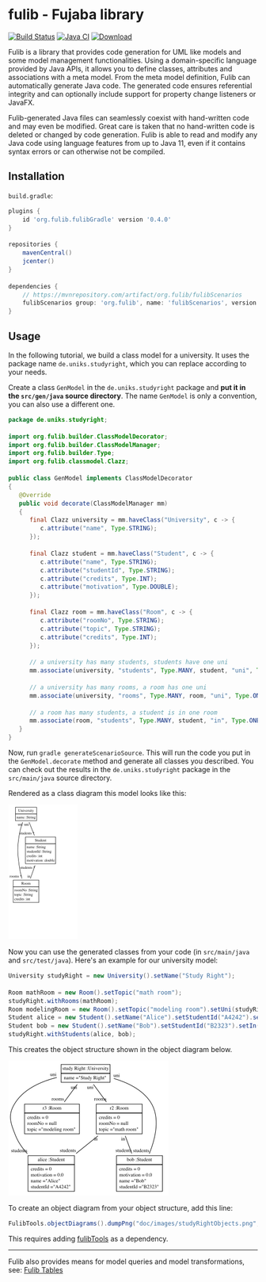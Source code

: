 # fulib - Fujaba library

[![Build Status](https://travis-ci.org/fujaba/fulib.svg?branch=master)](https://travis-ci.org/fujaba/fulib)
[![Java CI](https://github.com/fujaba/fulib/workflows/Java%20CI/badge.svg)](https://github.com/fujaba/fulib/actions)
[![Download](https://api.bintray.com/packages/fujaba/maven/fulib/images/download.svg)](https://bintray.com/fujaba/maven/fulib/_latestVersion "Download")

Fulib is a library that provides code generation for UML like models and some model management functionalities.
Using a domain-specific language provided by Java APIs, it allows you to define classes, attributes and associations with a meta model.
From the meta model definition, Fulib can automatically generate Java code.
The generated code ensures referential integrity and can optionally include support for property change listeners or JavaFX.

Fulib-generated Java files can seamlessly coexist with hand-written code and may even be modified.
Great care is taken that no hand-written code is deleted or changed by code generation.
Fulib is able to read and modify any Java code using language features from up to Java 11,
even if it contains syntax errors or can otherwise not be compiled.

## Installation

`build.gradle`:

```groovy
plugins {
    id 'org.fulib.fulibGradle' version '0.4.0'
}

repositories {
    mavenCentral()
    jcenter()
}

dependencies {
    // https://mvnrepository.com/artifact/org.fulib/fulibScenarios
    fulibScenarios group: 'org.fulib', name: 'fulibScenarios', version: '1.3.0'
}
```

## Usage

In the following tutorial, we build a class model for a university.
It uses the package name `de.uniks.studyright`, which you can replace according to your needs.

Create a class `GenModel` in the `de.uniks.studyright` package and **put it in the `src/gen/java` source directory**.
The name `GenModel` is only a convention, you can also use a different one.

<!-- insert_code_fragment: test.GenModel | fenced -->
```java
package de.uniks.studyright;

import org.fulib.builder.ClassModelDecorator;
import org.fulib.builder.ClassModelManager;
import org.fulib.builder.Type;
import org.fulib.classmodel.Clazz;

public class GenModel implements ClassModelDecorator
{
   @Override
   public void decorate(ClassModelManager mm)
   {
      final Clazz university = mm.haveClass("University", c -> {
         c.attribute("name", Type.STRING);
      });

      final Clazz student = mm.haveClass("Student", c -> {
         c.attribute("name", Type.STRING);
         c.attribute("studentId", Type.STRING);
         c.attribute("credits", Type.INT);
         c.attribute("motivation", Type.DOUBLE);
      });

      final Clazz room = mm.haveClass("Room", c -> {
         c.attribute("roomNo", Type.STRING);
         c.attribute("topic", Type.STRING);
         c.attribute("credits", Type.INT);
      });

      // a university has many students, students have one uni
      mm.associate(university, "students", Type.MANY, student, "uni", Type.ONE);

      // a university has many rooms, a room has one uni
      mm.associate(university, "rooms", Type.MANY, room, "uni", Type.ONE);

      // a room has many students, a student is in one room
      mm.associate(room, "students", Type.MANY, student, "in", Type.ONE);
   }
}
```
<!-- end_code_fragment: -->

Now, run `gradle generateScenarioSource`.
This will run the code you put in the `GenModel.decorate` method and generate all classes you described.
You can check out the results in the `de.uniks.studyright` package in the `src/main/java` source directory.

Rendered as a class diagram this model looks like this:

![University class diagram](test/src/main/java/de/uniks/studyright/classDiagram.png)

Now you can use the generated classes from your code (in `src/main/java` and `src/test/java`).
Here's an example for our university model:

<!-- insert_code_fragment: test.UniversityModelUsage | fenced -->
```java
University studyRight = new University().setName("Study Right");

Room mathRoom = new Room().setTopic("math room");
studyRight.withRooms(mathRoom);
Room modelingRoom = new Room().setTopic("modeling room").setUni(studyRight);
Student alice = new Student().setName("Alice").setStudentId("A4242").setIn(mathRoom);
Student bob = new Student().setName("Bob").setStudentId("B2323").setIn(mathRoom);
studyRight.withStudents(alice, bob);
```
<!-- end_code_fragment: -->

This creates the object structure shown in the object diagram below.

![simple object diagram](test/doc/images/studyRightObjects.png)

To create an object diagram from your object structure, add this line:

<!-- insert_code_fragment: test.UniversityObjectDiagram | fenced -->
```java
FulibTools.objectDiagrams().dumpPng("doc/images/studyRightObjects.png", studyRight);
```
<!-- end_code_fragment: -->

This requires adding [fulibTools](https://github.com/fujaba/fulibTools) as a dependency.

---

Fulib also provides means for model queries and model transformations, see:
[Fulib Tables](doc/FulibTables.md)
